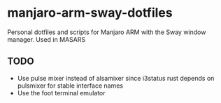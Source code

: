 # manjaro-arm-sway-dotfiles
Personal dotfiles and scripts for Manjaro ARM with the Sway window manager. Used in MASARS

## TODO
- Use pulse mixer instead of alsamixer since i3status rust depends on pulsmixer for stable interface names
- Use the foot terminal emulator
